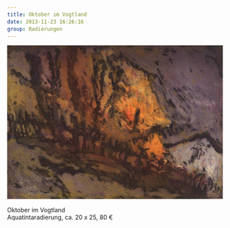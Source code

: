 ```yaml
---
title: Oktober im Vogtland
date: 2013-11-23 16:26:16
group: Radierungen
---
```

![Oktober im Vogtland](/img/radierungen/oktober-im-vogtland.jpg)

Oktober im Vogtland<br>
Aquatintaradierung, ca. 20 x 25, 80 €
